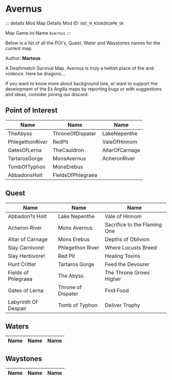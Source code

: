 # Avernus

::: details Mod Map Details
Mod ID: `UGC_M_K5G0ZN10PN_SK`

Map Game.ini Name `Avernus`
:::

Below is a list of all the POI's, Quest, Water and Waystones names for the current map.

Author: **Marteus**

A Deathmatch Survival Map.
Avernus is truly a hellish place of fire and violence. Here be dragons...

If you want to know more about background lore, or want to support the development of 
the Ex Argilla maps by reporting bugs or with suggestions and ideas, consider joining our discord.


## Point of Interest

| Name | Name | Name |
| --- | --- | --- |
| TheAbyss | ThroneOfDispater | LakeNepenthe |
| PhlegethonRiver | RedPit | ValeOfHinnom |
| GatesOfLerna | TheCauldron | AltarOfCarnage |
| TartarosGorge | MonsAvernus | AcheronRiver |
| TombOfTyphon | MonsErebus | |
| AbbadonsHolt | FieldsOfPhlegraea | |

## Quest

| Name | Name | Name |
| --- | --- | --- |
| Abbadon?s Holt | Lake Nepenthe | Vale of Hinnom |
| Acheron River | Mons Avernus | Sacrifice to the Flaming One |
| Altar of Carnage | Mons Erebus | Depths of Oblivion |
| Slay Carnivore! | Phlegethon River | Where Locusts Breed |
| Slay Herbivore! | Red Pit | Healing Toxins |
| Hunt Critter | Tartaros Gorge | Feed the Devourer |
| Fields of Phlegraea | The Abyss | The Throne Grows Higher |
| Gates of Lerna | Throne of Dispater | Find Food |
| Labyrinth Of Despair | Tomb of Typhon | Deliver Trophy |

## Waters

| Name | Name | Name |
| --- | --- | --- |

## Waystones

| Name | Name | Name |
| --- | --- | --- |

